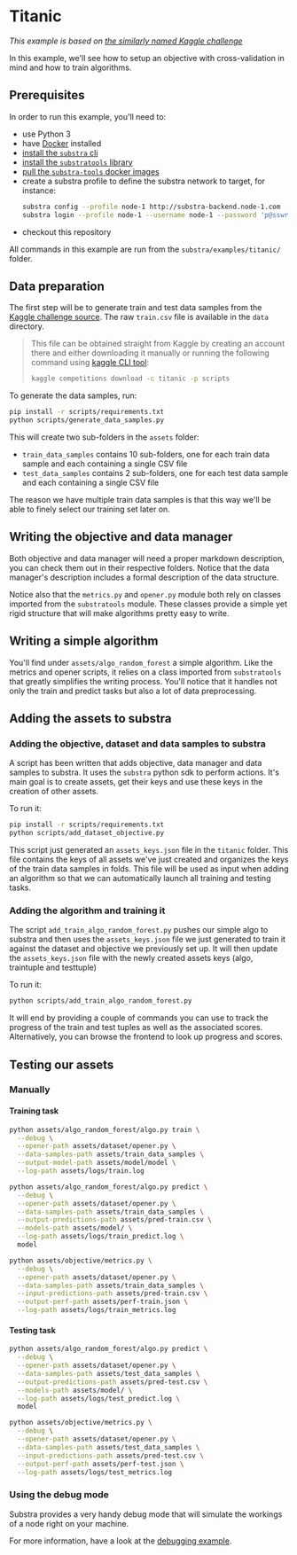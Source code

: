 # Titanic

*This example is based on [the similarly named Kaggle challenge](https://www.kaggle.com/c/titanic/overview)*

In this example, we'll see how to setup an objective with cross-validation in mind and how to train algorithms.

## Prerequisites

In order to run this example, you'll need to:

* use Python 3
* have [Docker](https://www.docker.com/) installed
* [install the `substra` cli](../../README.md#install)
* [install the `substratools` library](https://github.com/substrafoundation/substra-tools)
* [pull the `substra-tools` docker images](https://github.com/substrafoundation/substra-tools#pull-from-private-docker-registry)
* create a substra profile to define the substra network to target, for instance:
    ```sh
    substra config --profile node-1 http://substra-backend.node-1.com
    substra login --profile node-1 --username node-1 --password 'p@sswr0d44'
    ```
* checkout this repository

All commands in this example are run from the `substra/examples/titanic/` folder.

## Data preparation

The first step will be to generate train and test data samples from the
[Kaggle challenge source](https://www.kaggle.com/c/titanic/data). The raw `train.csv` file is available in the `data`
directory.

> This file can be obtained straight from Kaggle by creating an account there and either downloading it manually or
> running the following command using
>[kaggle CLI tool](https://www.kaggle.com/docs/api#getting-started-installation-&-authentication):
> ```sh
> kaggle competitions download -c titanic -p scripts
> ```

To generate the data samples, run:
```sh
pip install -r scripts/requirements.txt
python scripts/generate_data_samples.py
```

This will create two sub-folders in the `assets` folder:
* `train_data_samples` contains 10 sub-folders, one for each train data sample and each containing a single CSV file
* `test_data_samples` contains 2 sub-folders, one for each test data sample and each containing a single CSV file

The reason we have multiple train data samples is that this way we'll be able to finely select our training set later
on.

## Writing the objective and data manager

Both objective and data manager will need a proper markdown description, you can check them out in their respective
folders. Notice that the data manager's description includes a formal description of the data structure.

Notice also that the `metrics.py` and `opener.py` module both rely on classes imported from the `substratools` module.
These classes provide a simple yet rigid structure that will make algorithms pretty easy to write.

## Writing a simple algorithm

You'll find under `assets/algo_random_forest` a simple algorithm. Like the metrics and opener scripts, it relies on a
class imported from `substratools` that greatly simplifies the writing process. You'll notice that it handles not only
the train and predict tasks but also a lot of data preprocessing.

## Adding the assets to substra

### Adding the objective, dataset and data samples to substra

A script has been written that adds objective, data manager and data samples to substra. It uses the `substra` python
sdk to perform actions. It's main goal is to create assets, get their keys and use these keys in the creation of other
assets.

To run it:

```sh
pip install -r scripts/requirements.txt
python scripts/add_dataset_objective.py
```

This script just generated an `assets_keys.json` file in the `titanic` folder. This file contains the keys of all assets
we've just created and organizes the keys of the train data samples in folds. This file will be used as input when
adding an algorithm so that we can automatically launch all training and testing tasks.


### Adding the algorithm and training it

The script `add_train_algo_random_forest.py` pushes our simple algo to substra and then uses the `assets_keys.json` file
we just generated to train it against the dataset and objective we previously set up. It will then update the
`assets_keys.json` file with the newly created assets keys (algo, traintuple and testtuple)

To run it:

```sh
python scripts/add_train_algo_random_forest.py
```

It will end by providing a couple of commands you can use to track the progress of the train and test tuples as well
as the associated scores. Alternatively, you can browse the frontend to look up progress and scores.


## Testing our assets

### Manually

#### Training task

```sh
python assets/algo_random_forest/algo.py train \
  --debug \
  --opener-path assets/dataset/opener.py \
  --data-samples-path assets/train_data_samples \
  --output-model-path assets/model/model \
  --log-path assets/logs/train.log

python assets/algo_random_forest/algo.py predict \
  --debug \
  --opener-path assets/dataset/opener.py \
  --data-samples-path assets/train_data_samples \
  --output-predictions-path assets/pred-train.csv \
  --models-path assets/model/ \
  --log-path assets/logs/train_predict.log \
  model

python assets/objective/metrics.py \
  --debug \
  --opener-path assets/dataset/opener.py \
  --data-samples-path assets/train_data_samples \
  --input-predictions-path assets/pred-train.csv \
  --output-perf-path assets/perf-train.json \
  --log-path assets/logs/train_metrics.log
 ```

#### Testing task

```sh
python assets/algo_random_forest/algo.py predict \
  --debug \
  --opener-path assets/dataset/opener.py \
  --data-samples-path assets/test_data_samples \
  --output-predictions-path assets/pred-test.csv \
  --models-path assets/model/ \
  --log-path assets/logs/test_predict.log \
  model

python assets/objective/metrics.py \
  --debug \
  --opener-path assets/dataset/opener.py \
  --data-samples-path assets/test_data_samples \
  --input-predictions-path assets/pred-test.csv \
  --output-perf-path assets/perf-test.json \
  --log-path assets/logs/test_metrics.log
```

### Using the debug mode

Substra provides a very handy debug mode that will simulate the workings of a node right on your machine.

For more information, have a look at the [debugging example](../debugging/READMEmd).
